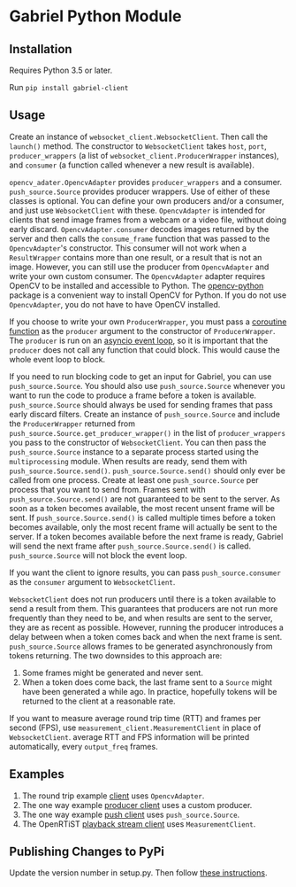 # Gabriel Python Module

## Installation

Requires Python 3.5 or later.

Run `pip install gabriel-client`

## Usage

Create an instance of `websocket_client.WebsocketClient`. Then call
the `launch()` method. The constructor to `WebsocketClient` takes `host`,
`port`, `producer_wrappers` (a list of
`websocket_client.ProducerWrapper` instances), and `consumer` (a
function called whenever a new result is available).

`opencv_adater.OpencvAdapter` provides `producer_wrappers` and a consumer.
`push_source.Source` provides producer wrappers.
Use of either of these classes is optional. You can define your own producers
and/or a consumer, and just use `WebsocketClient` with these. `OpencvAdapter` is
intended for clients that send image frames from a webcam or a video file,
without doing early discard. `OpencvAdapter.consumer` decodes images returned
by the server and then calls the `consume_frame` function that was passed to the
`OpencvAdapter`'s constructor. This consumer will not work when a
`ResultWrapper` contains more than one result, or a result that is not an
image. However, you can still use the producer from `OpencvAdapter` and write
your own custom consumer. The `OpencvAdapter` adapter requires OpenCV to be
installed and accessible to Python. The
[opencv-python](https://pypi.org/project/opencv-python) package is a convenient
way to install OpenCV for Python. If you do not use `OpencvAdapter`, you do not
have to have OpenCV installed.

If you choose to write your own `ProducerWrapper`, you must pass a
[coroutine function](https://docs.python.org/3/glossary.html#term-coroutine-function)
as the `producer` argument to the constructor of `ProducerWrapper`. The
`producer` is run on an
[asyncio event loop](https://docs.python.org/3/library/asyncio-eventloop.html#event-loop),
so it is important that the `producer` does not call any function that could
block. This would cause the whole event loop to block.

If you need to run blocking code to get an input for Gabriel, you can use
`push_source.Source`. You should also use `push_source.Source` whenever you want
to run the code to produce a frame before a token is available.
`push_source.Source` should always be used for sending frames that pass early
discard filters. Create an instance of `push_source.Source` and include the
`ProducerWrapper` returned from `push_source.Source.get_producer_wrapper()` in
the list of `producer_wrappers` you pass to the constructor of
`WebsocketClient`. You can then pass the `push_source.Source`
instance to a separate process started using the `multiprocessing` module. When
results are ready, send them with `push_source.Source.send()`.
`push_source.Source.send()` should only ever be called from one process. Create
at least one `push_source.Source` per process that you want to send from. Frames
sent with `push_source.Source.send()` are not guaranteed to be sent to the
server. As soon as a token becomes available, the most recent unsent frame will
be sent. If `push_source.Source.send()` is called multiple times before a token
becomes available, only the most recent frame will actually be sent to the
server. If a token becomes available before the next frame is ready, Gabriel
will send the next frame after `push_source.Source.send()` is called.
`push_source.Source` will not block the event loop.

If you want the client to ignore results, you can pass
`push_source.consumer` as the `consumer` argument to `WebsocketClient`.

`WebsocketClient` does not run producers until there is a token available to
send a result from them. This guarantees that producers are not run more
frequently than they need to be, and when results are sent to the server, they
are as recent as possible. However, running the producer introduces a delay
between when a token comes back and when the next frame is sent.
`push_source.Source` allows frames to be generated asynchronously from tokens
returning. The two downsides to this approach are:
1. Some frames might be generated and never sent.
2. When a token does come back, the last frame sent to a `Source` might have
   been generated a while ago. In practice, hopefully tokens will be returned to
   the client at a reasonable rate.

If you want to measure average round trip time (RTT) and frames per second
(FPS), use `measurement_client.MeasurementClient` in place of `WebsocketClient`.
average RTT and FPS information will be printed automatically, every
`output_freq` frames.

## Examples

1. The round trip example
   [client](https://github.com/cmusatyalab/gabriel/blob/2840808c3d90e4980969b2744877e739723c84bb/examples/round_trip/client.py#L41)
   uses `OpencvAdapter`.
2. The one way example
   [producer client](https://github.com/cmusatyalab/gabriel/blob/2840808c3d90e4980969b2744877e739723c84bb/examples/one_way/producer_client.py#L44)
   uses a custom producer.
3. The one way example
   [push client](https://github.com/cmusatyalab/gabriel/blob/2840808c3d90e4980969b2744877e739723c84bb/examples/one_way/push_client.py#L34)
   uses `push_source.Source`.
4. The OpenRTiST
   [playback stream client](https://github.com/cmusatyalab/openrtist/blob/019a58999fbdd7494b09b141e2c688e2fda32fb0/python-client/playback_stream.py#L35)
   uses `MeasurementClient`.

## Publishing Changes to PyPi

Update the version number in setup.py. Then follow [these instructions](https://packaging.python.org/tutorials/packaging-projects/#generating-distribution-archives).
